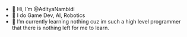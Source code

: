 - 👋 Hi, I’m @AdityaNambidi
- 👀 I do  Game Dev, AI, Robotics
- 🌱 I’m currently learning nothing cuz im such a high level programmer that there is nothing left for me to learn.
